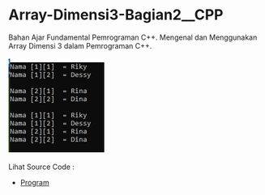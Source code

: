 # Array-Dimensi3-Bagian2__CPP
Bahan Ajar Fundamental Pemrograman C++. Mengenal dan Menggunakan Array Dimensi 3 dalam Pemrograman C++.<br><br>
<img src="https://github.com/RizkyKhapidsyah/Array-Dimensi3-Bagian2__CPP/blob/master/Result/001.PNG"><br><br>
Lihat Source Code : <br>
- <a href="https://github.com/RizkyKhapidsyah/Array-Dimensi3-Bagian2__CPP/blob/master/Source.cpp">Program</a>
